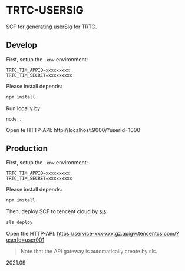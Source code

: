 # TRTC-USERSIG

SCF for [generating userSig](https://cloud.tencent.com/document/product/647/17275) for TRTC.

## Develop

First, setup the `.env` environment:

```
TRTC_TIM_APPID=xxxxxxxxx
TRTC_TIM_SECRET=xxxxxxxxx
```

Please install depends:

```bash
npm install
```

Run locally by:

```
node .
```

Open te HTTP-API: http://localhost:9000/?userId=1000

## Production

First, setup the `.env` environment:

```
TRTC_TIM_APPID=xxxxxxxxx
TRTC_TIM_SECRET=xxxxxxxxx
```

Please install depends:

```bash
npm install
```

Then, deploy SCF to tencent cloud by [sls](https://cloud.tencent.com/document/product/583/44753):

```bash
sls deploy
```

Open the HTTP-API: https://service-xxx-xxx.gz.apigw.tencentcs.com/?userId=user001

> Note that the API gateway is automatically create by sls.

2021.09

